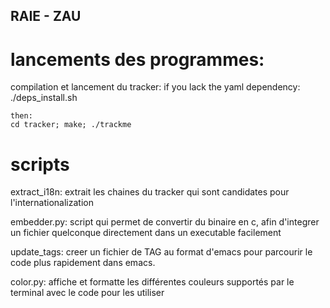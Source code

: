 ## RAIE - ZAU

# lancements des programmes:
compilation et lancement du tracker:
    if you lack the yaml dependency:
    ./deps_install.sh

    then:
    cd tracker; make; ./trackme

# scripts
extract_i18n: 
    extrait les chaines du tracker qui sont candidates pour l'internationalization

embedder.py:
    script qui permet de convertir du binaire en c, afin
    d'integrer un fichier quelconque directement dans un 
    executable facilement

update_tags:
    creer un fichier de TAG au format d'emacs pour parcourir 
    le code plus rapidement dans emacs.

color.py:
    affiche et formatte les différentes couleurs supportés par le terminal
    avec le code pour les utiliser
